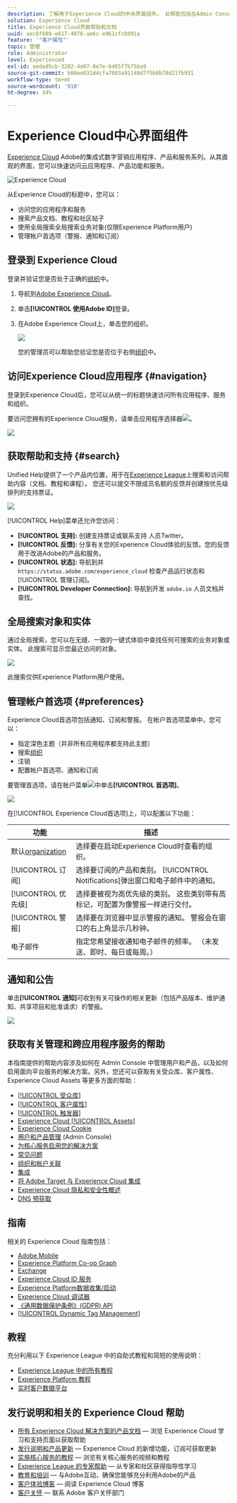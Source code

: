 ```yaml
---
description: 了解用于Experience Cloud的中央界面组件。 此帮助包括在Admin Console中管理用户和产品，为Experience Cloud服务启用应用程序，以及获取有关受众库、客户属性、Experience Cloud资产等内容的帮助。
solution: Experience Cloud
title: Experience Cloud界面帮助和文档
uuid: aec6f689-e617-4876-ae6c-e961cfcb991a
feature: '"客户属性"'
topic: 管理
role: Administrator
level: Experienced
exl-id: aedad5cb-3282-4a97-8e7e-6d65f7b75ba9
source-git-commit: b80ee031d4cfa7083a91140d7f5b0b78d21fb931
workflow-type: tm+mt
source-wordcount: '910'
ht-degree: 34%

---
```


# Experience Cloud中心界面组件

[Experience Cloud](https://experience.adobe.com) Adobe的集成式数字营销应用程序、产品和服务系列。从其直观的界面，您可以快速访问云应用程序、产品功能和服务。

![Experience Cloud](assets/landing.png)

从Experience Cloud的标题中，您可以：

* 访问您的应用程序和服务
* 搜索产品文档、教程和社区帖子
* 使用全局搜索全局搜索业务对象(仅限Experience Platform用户)
* 管理帐户首选项（警报、通知和订阅）

## 登录到 Experience Cloud

登录并验证您是否处于正确的[组织](admin-getting-started/organizations.md)中。

1. 导航到[Adobe Experience Cloud](https://experience.adobe.com)。
1. 单击&#x200B;**[!UICONTROL 使用Adobe ID]**&#x200B;登录。
1. 在Adobe Experience Cloud上，单击您的组织。

   ![](assets/organizations-menu.png)

   您的管理员可以帮助您验证您是否位于右侧[组织](admin-getting-started/organizations.md)中。

## 访问Experience Cloud应用程序 {#navigation}

登录到Experience Cloud后，您可以从统一的标题快速访问所有应用程序、服务和组织。

要访问您拥有的Experience Cloud服务，请单击应用程序选择器![](assets/menu-icon.png)。

![](assets/platform-core-services.png)

## 获取帮助和支持 {#search}

Unified Help提供了一个产品内位置，用于在[Experience League](https://experienceleague.adobe.com/?lang=zh-Hans#home)上搜索和访问帮助内容（文档、教程和课程）。 您还可以提交不限成员名额的反馈并创建按优先级排列的支持票证。

![](assets/search-menu.png)

[!UICONTROL Help]菜单还允许您访问：

* **[!UICONTROL 支持]:** 创建支持票证或联系支持  人员Twitter。
* **[!UICONTROL 反馈]:** 分享有关您的Experience Cloud体验的反馈。您的反馈用于改进Adobe的产品和服务。
* **[!UICONTROL 状态]:** 导航到并 `https://status.adobe.com/experience_cloud` 检查产品运行状态和 [!UICONTROL 管理订阅]。
* **[!UICONTROL Developer Connection]:** 导航到开发 `adobe.io` 人员文档并查找。

## 全局搜索对象和实体

通过全局搜索，您可以在无缝、一致的一键式体验中查找任何可搜索的业务对象或实体。 此搜索可显示您最近访问的对象。

![](assets/platform-search.png)

此搜索仅供Experience Platform用户使用。

## 管理帐户首选项 {#preferences}

Experience Cloud首选项包括通知、订阅和警报。 在帐户首选项菜单中，您可以：

* 指定深色主题（并非所有应用程序都支持此主题）
* 搜索[组织](admin-getting-started/organizations.md)
* 注销
* 配置帐户首选项、通知和订阅

要管理首选项，请在帐户菜单![](assets/preferences-icon-sm.png)中单击&#x200B;**[!UICONTROL 首选项]**。

![](assets/preferences-page.png)

在[!UICONTROL Experience Cloud首选项]上，可以配置以下功能：

| 功能 | 描述 |
|--- |--- |
| 默认[organization](admin-getting-started/organizations.md) | 选择要在启动Experience Cloud时查看的组织。 |
| [!UICONTROL 订阅] | 选择要订阅的产品和类别。 [!UICONTROL Notifications]弹出窗口和电子邮件中的通知。 |
| [!UICONTROL 优先级] | 选择要被视为高优先级的类别。 这些类别带有高标记，可配置为像警报一样进行交付。 |
| [!UICONTROL 警报] | 选择要在浏览器中显示警报的通知。 警报会在窗口的右上角显示几秒钟。 |
| 电子邮件 | 指定您希望接收通知电子邮件的频率。 （未发送、即时、每日或每周。） |

## 通知和公告

单击&#x200B;**[!UICONTROL 通知]**&#x200B;可收到有关可操作的相关更新（包括产品版本、维护通知、共享项目和批准请求）的警报。

![](assets/notifications-menu-small.png)

## 获取有关管理和跨应用程序服务的帮助

本指南提供的帮助内容涉及如何在 Admin Console 中管理用户和产品，以及如何启用面向平台服务的解决方案。另外，您还可以获取有关受众库、客户属性、Experience Cloud Assets 等更多方面的帮助：

* [[!UICONTROL 受众库]](audience-library/audience-library.md)
* [[!UICONTROL 客户属性]](attributes/attributes.md)
* [[!UICONTROL 触发器]](activation/triggers.md)
* [Experience Cloud [!UICONTROL Assets]](experience-cloud-assets/experience-cloud-assets.md)
* [Experience Cloud Cookie](cookies/cookies-privacy.md)
* [用户和产品管理](admin-getting-started/admin-getting-started.md) (Admin Console)
* [为核心服务启用您的解决方案](core-services/core-services.md)
* [常见问题](admin-getting-started/admin-getting-started.md)
* [组织和帐户关联](admin-getting-started/organizations.md)
* [集成](marketing-cloud-integrations.md)
* [将 Adobe Target 与 Experience Cloud 集成](https://experienceleague.adobe.com/docs/target/using/integrate/a4t/a4t.html?lang=zh-Hans)
* [Experience Cloud 隐私和安全性概述](assets/Adobe-Marketing-Cloud-Privacy-and-Security-Overview.pdf)
* [DNS 预获取](admin-getting-started/admin-getting-started.md#concept_6BC8C6856E3644F8956D7AD0A96383B7)

## 指南

相关的 Experience Cloud 指南包括：

* [Adobe Mobile](https://experienceleague.adobe.com/docs/mobile-services/using/home.html?lang=en)
* [Experience Platform Co-op Graph](https://experienceleague.adobe.com/docs/device-co-op/using/home.html?lang=en)
* [Exchange](https://www.adobeexchange.com/experiencecloud)
* [Experience Cloud ID 服务](https://experienceleague.adobe.com/docs/id-service/using/home.html?lang=en)
* [Experience Platform数据收集/启动](https://experienceleague.corp.adobe.com/docs/launch.html?lang=en)
* [Experience Cloud 调试器](https://experienceleague.adobe.com/docs/debugger/using/experience-cloud-debugger.html?lang=zh-Hans)
* [《通用数据保护条例》(GDPR) API](https://www.adobe.io/apis/experiencecloud/gdpr.html)
* [[!UICONTROL Dynamic Tag Management]](https://experienceleague.adobe.com/docs/dtm/using/dtm-home.html?lang=zh-Hans)

## 教程

充分利用以下 Experience League 中的自助式教程和简短的使用说明：

* [Experience League 中的所有教程](https://experienceleague.adobe.com/?lang=zh-Hans#quick-how-tos)
* [Experience Platform 教程](https://experienceleague.adobe.com/docs/launch-learn/tutorials/overview.html?lang=en)
* [实时客户数据平台](https://experienceleague.adobe.com/docs/platform-learn/tutorials/application-services/rtcdp/understanding-the-real-time-customer-data-platform.html?lang=en)

## 发行说明和相关的 Experience Cloud 帮助

* [所有 Experience Cloud 解决方案的产品文档](https://experienceleague.adobe.com/docs/experience-cloud/user-guides/home.html?lang=en) — 浏览 Experience Cloud 学习和支持页面以获取帮助
* [发行说明和产品更新](https://experienceleague.adobe.com/docs/release-notes/experience-cloud/current.html?lang=en) — Experience Cloud 的新增功能，订阅可获取更新
* [实施核心服务的教程](https://experienceleague.adobe.com/docs/core-services-learn/tutorials/overview.html?lang=en) — 浏览有关核心服务的视频和教程
* [Experience League 的专家帮助](https://experienceleague.adobe.com/cn) — 从专家和社区获得指导性学习
* [教育和培训](https://helpx.adobe.com/cn/learning.html?promoid=KAUDK)  — 与Adobe互动，确保您能够充分利用Adobe的产品
* [客户体验博客](https://blog.adobe.com/customer-experience/) — 阅读 Experience Cloud 博客
* [客户关怀](https://experienceleague.adobe.com/?support-solution=General#support) — 联系 Adobe 客户关怀部门

